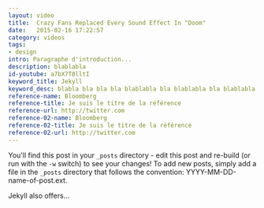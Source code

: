 ```yaml
---
layout: video
title:  Crazy Fans Replaced Every Sound Effect In "Doom"
date:   2015-02-16 17:22:57
category: videos
tags:
- design
intro: Paragraphe d'introduction...
description: blablabla
id-youtube: a7bX7T8lltI
keyword_title: Jekyll
keyword_desc: blabla bla bla bla blablabla bla blablabla bla blablabla.
reference-name: Bloomberg
reference-title: Je suis le titre de la référence
reference-url: http://twitter.com
reference-02-name: Bloomberg
reference-02-title: Je suis le titre de la référence
reference-02-url: http://twitter.com
---
```


You'll find this post in your `_posts` directory - edit this post and re-build (or run with the `-w` switch) to see your changes!
To add new posts, simply add a file in the `_posts` directory that follows the convention: YYYY-MM-DD-name-of-post.ext.

Jekyll also offers...